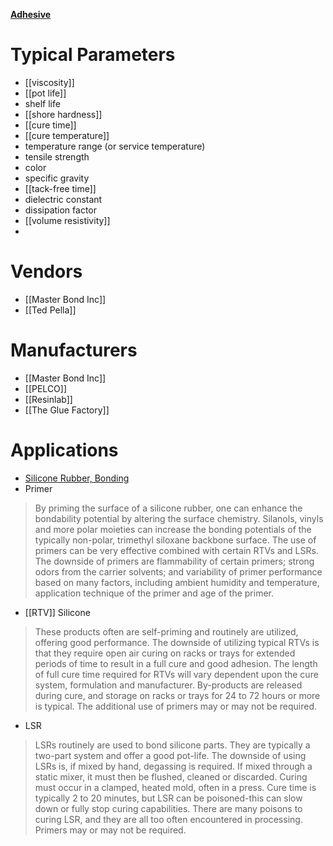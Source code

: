 [**Adhesive**](https://en.wikipedia.org/wiki/Adhesive)

# Typical Parameters
* [[viscosity]]
* [[pot life]]
* shelf life
* [[shore hardness]]
* [[cure time]]
* [[cure temperature]]
* temperature range (or service temperature)
* tensile strength
* color
* specific gravity
* [[tack-free time]]
* dielectric constant
* dissipation factor
* [[volume resistivity]]
* 

# Vendors
* [[Master Bond Inc]]
* [[Ted Pella]]

# Manufacturers
* [[Master Bond Inc]]
* [[PELCO]]
* [[Resinlab]]
* [[The Glue Factory]]

# Applications
* [Silicone Rubber, Bonding](http://www.rubbernews.com/article/20020520/ISSUE/305209977/adhesive-offers-instant-bonding-of-silicone-rubber)
 * Primer
> By priming the surface of a silicone rubber, one can enhance the bondability potential by altering the surface chemistry. Silanols, vinyls and more polar moieties can increase the bonding potentials of the typically non-polar, trimethyl siloxane backbone surface. The use of primers can be very effective combined with certain RTVs and LSRs.
> The downside of primers are flammability of certain primers; strong odors from the carrier solvents; and variability of primer performance based on many factors, including ambient humidity and temperature, application technique of the primer and age of the primer.

 * [[RTV]] Silicone
> These products often are self-priming and routinely are utilized, offering good performance.
> The downside of utilizing typical RTVs is that they require open air curing on racks or trays for extended periods of time to result in a full cure and good adhesion. The length of full cure time required for RTVs will vary dependent upon the cure system, formulation and manufacturer. By-products are released during cure, and storage on racks or trays for 24 to 72 hours or more is typical. The additional use of primers may or may not be required.

 * LSR
>LSRs routinely are used to bond silicone parts. They are typically a two-part system and offer a good pot-life.
> The downside of using LSRs is, if mixed by hand, degassing is required. If mixed through a static mixer, it must then be flushed, cleaned or discarded. Curing must occur in a clamped, heated mold, often in a press. Cure time is typically 2 to 20 minutes, but LSR can be poisoned-this can slow down or fully stop curing capabilities. There are many poisons to curing LSR, and they are all too often encountered in processing. Primers may or may not be required.